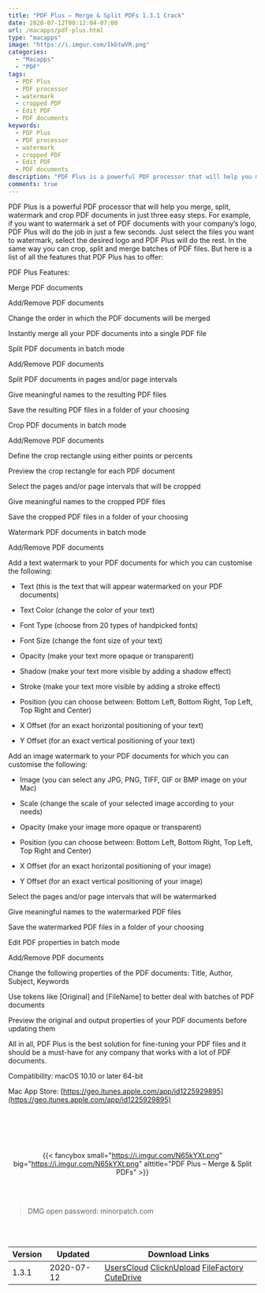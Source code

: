 ```yaml
---
title: "PDF Plus – Merge & Split PDFs 1.3.1 Crack"
date: 2020-07-12T00:12:04-07:00
url: /macapps/pdf-plus.html
type: "macapps"
image: "https://i.imgur.com/IkbtwVR.png"
categories:
  - "Macapps"
  - "PDF"
tags:
  - PDF Plus
  - PDF processor
  - watermark
  - cropped PDF
  - Edit PDF
  - PDF documents
keywords:
  - PDF Plus
  - PDF processor
  - watermark
  - cropped PDF
  - Edit PDF
  - PDF documents
description: "PDF Plus is a powerful PDF processor that will help you merge, split, watermark and crop PDF documents in just three easy steps"
comments: true
---
```


PDF Plus is a powerful PDF processor that will help you merge, split, watermark and crop PDF documents in just three easy steps. For example, if you want to watermark a set of PDF documents with your company’s logo, PDF Plus will do the job in just a few seconds. Just select the files you want to watermark, select the desired logo and PDF Plus will do the rest. In the same way you can crop, split and merge batches of PDF files. But here is a list of all the features that PDF Plus has to offer:

PDF Plus Features:

Merge PDF documents

Add/Remove PDF documents

Change the order in which the PDF documents will be merged

Instantly merge all your PDF documents into a single PDF file

Split PDF documents in batch mode

Add/Remove PDF documents

Split PDF documents in pages and/or page intervals

Give meaningful names to the resulting PDF files

Save the resulting PDF files in a folder of your choosing

Crop PDF documents in batch mode

Add/Remove PDF documents

Define the crop rectangle using either points or percents

Preview the crop rectangle for each PDF document

Select the pages and/or page intervals that will be cropped

Give meaningful names to the cropped PDF files

Save the cropped PDF files in a folder of your choosing

Watermark PDF documents in batch mode

Add/Remove PDF documents

Add a text watermark to your PDF documents for which you can customise the following:

* Text (this is the text that will appear watermarked on your PDF documents)

* Text Color (change the color of your text)

* Font Type (choose from 20 types of handpicked fonts)

* Font Size (change the font size of your text)

* Opacity (make your text more opaque or transparent)

* Shadow (make your text more visible by adding a shadow effect)

* Stroke (make your text more visible by adding a stroke effect)

* Position (you can choose between: Bottom Left, Bottom Right, Top Left, Top Right and Center)

* X Offset (for an exact horizontal positioning of your text)

* Y Offset (for an exact vertical positioning of your text)

Add an image watermark to your PDF documents for which you can customise the following:

* Image (you can select any JPG, PNG, TIFF, GIF or BMP image on your Mac)

* Scale (change the scale of your selected image according to your needs)

* Opacity (make your image more opaque or transparent)

* Position (you can choose between: Bottom Left, Bottom Right, Top Left, Top Right and Center)

* X Offset (for an exact horizontal positioning of your image)

* Y Offset (for an exact vertical positioning of your image)

Select the pages and/or page intervals that will be watermarked

Give meaningful names to the watermarked PDF files

Save the watermarked PDF files in a folder of your choosing

Edit PDF properties in batch mode

Add/Remove PDF documents

Change the following properties of the PDF documents: Title, Author, Subject, Keywords

Use tokens like [Original] and [FileName] to better deal with batches of PDF documents

Preview the original and output properties of your PDF documents before updating them

All in all, PDF Plus is the best solution for fine-tuning your PDF files and it should be a must-have for any company that works with a lot of PDF 
documents.

Compatibility: macOS 10.10 or later 64-bit

Mac App Store: [https://geo.itunes.apple.com/app/id1225929895](https://geo.itunes.apple.com/app/id1225929895)

<br/>
<br/>
<script async src="https://pagead2.googlesyndication.com/pagead/js/adsbygoogle.js"></script>
<ins class="adsbygoogle"
     style="display:block; text-align:center;"
     data-ad-layout="in-article"
     data-ad-format="fluid"
     data-ad-client="ca-pub-8746275014476192"
     data-ad-slot="5144997159"></ins>
<script>
     (adsbygoogle = window.adsbygoogle || []).push({});
</script>
<br/>
<br/>


<center>

{{< fancybox small="https://i.imgur.com/N65kYXt.png" big="https://i.imgur.com/N65kYXt.png" alttitle="PDF Plus – Merge & Split PDFs" >}}

</center>

<br/>
<br/>


> DMG open password: minorpatch.com

<br/>

<br/>
<div id="history_version" class="history_version">

| Version | Updated | Download Links |
| ---- | ---- | ---- |
| 1.3.1 | 2020-07-12 | [UsersCloud](https://ouo.io/X9WDK7)   [ClicknUpload](https://ouo.io/xU5pXR)   [FileFactory](https://ouo.io/03GcMg)   [CuteDrive](https://ouo.io/GfjGac6) |

</div>
